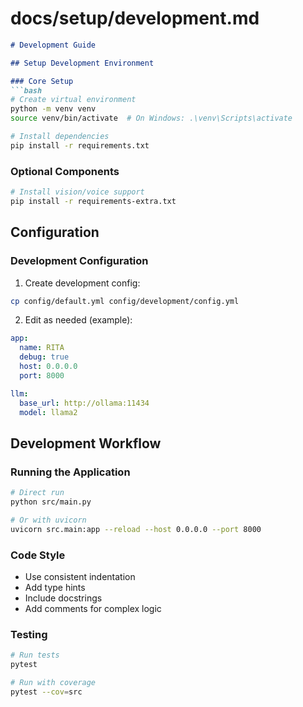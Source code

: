 # docs/setup/development.md
```markdown
# Development Guide

## Setup Development Environment

### Core Setup
```bash
# Create virtual environment
python -m venv venv
source venv/bin/activate  # On Windows: .\venv\Scripts\activate

# Install dependencies
pip install -r requirements.txt
```

### Optional Components
```bash
# Install vision/voice support
pip install -r requirements-extra.txt
```

## Configuration

### Development Configuration
1. Create development config:
```bash
cp config/default.yml config/development/config.yml
```

2. Edit as needed (example):
```yaml
app:
  name: RITA
  debug: true
  host: 0.0.0.0
  port: 8000

llm:
  base_url: http://ollama:11434
  model: llama2
```

## Development Workflow

### Running the Application
```bash
# Direct run
python src/main.py

# Or with uvicorn
uvicorn src.main:app --reload --host 0.0.0.0 --port 8000
```

### Code Style
- Use consistent indentation
- Add type hints
- Include docstrings
- Add comments for complex logic

### Testing
```bash
# Run tests
pytest

# Run with coverage
pytest --cov=src
```
```

